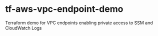 # tf-aws-vpc-endpoint-demo
Terraform demo for VPC endpoints enabling private access to SSM and CloudWatch Logs
